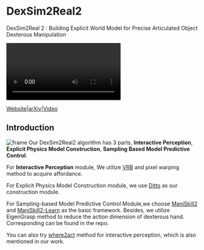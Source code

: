 # DexSim2Real2
DexSim2Real 2 : Building Explicit World Model for Precise Articulated Object Dexterous Manipulation

![teaser_video](https://jiangtaoran.github.io/dexsim2real2_website/static/videos/sim_real_experiment.mp4)

[Website](https://jiangtaoran.github.io/dexsim2real2_website)|[arXiv](https://arxiv.org/abs/2409.08750)|[Video](https://www.youtube.com/watch?v=gW9AHF2zDFY)

## Introduction

![frame](https://jiangtaoran.github.io/dexsim2real2_website/static/images/method.jpg)
Our DexSim2Real2 algorithm has 3 parts, **Interactive Perception**, **Explicit Physics Model Construction**, **Sampling Based Model Predictive Control**. 

For **Interactive Perception** module, We utilize [VRB](https://github.com/shikharbahl/vrb) and pixel warping method to acquire affordance.

For Explicit Physics Model Construction module, we use [Ditto](https://github.com/UT-Austin-RPL/Ditto) as our construction module. 

For Sampling-based Model Predictive Control Module,we choose [ManiSkill2](https://github.com/haosulab/ManiSkill2) and [ManiSkill2-Learn](https://github.com/haosulab/ManiSkill2-Learn) as the basic framework. Besides, we utilize EigenGrasp method to reduce the action dimension of dexterous hand. Corresponding can be found in the repo.

You can also try [where2act](https://github.com/daerduoCarey/where2act) method for interactive perception, which is also mentioned in our work.